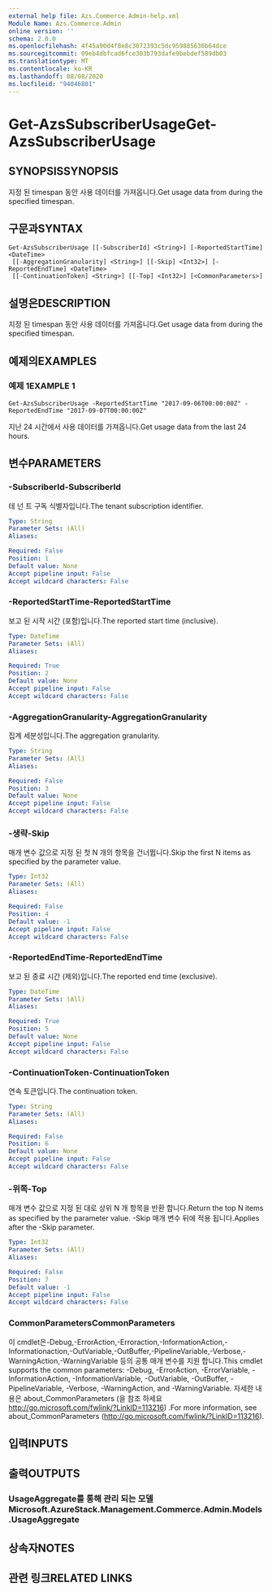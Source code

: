 ```yaml
---
external help file: Azs.Commerce.Admin-help.xml
Module Name: Azs.Commerce.Admin
online version: ''
schema: 2.0.0
ms.openlocfilehash: 4f45a90d4f8e8c3072393c5dc959885636b64dce
ms.sourcegitcommit: 09eb4dbfcad6fce303b793dafe9bebdef589db03
ms.translationtype: MT
ms.contentlocale: ko-KR
ms.lasthandoff: 08/08/2020
ms.locfileid: "94046801"
---
```

# <span data-ttu-id="c5057-101">Get-AzsSubscriberUsage</span><span class="sxs-lookup"><span data-stu-id="c5057-101">Get-AzsSubscriberUsage</span></span>

## <span data-ttu-id="c5057-102">SYNOPSIS</span><span class="sxs-lookup"><span data-stu-id="c5057-102">SYNOPSIS</span></span>
<span data-ttu-id="c5057-103">지정 된 timespan 동안 사용 데이터를 가져옵니다.</span><span class="sxs-lookup"><span data-stu-id="c5057-103">Get usage data from during the specified timespan.</span></span>

## <span data-ttu-id="c5057-104">구문과</span><span class="sxs-lookup"><span data-stu-id="c5057-104">SYNTAX</span></span>

```
Get-AzsSubscriberUsage [[-SubscriberId] <String>] [-ReportedStartTime] <DateTime>
 [[-AggregationGranularity] <String>] [[-Skip] <Int32>] [-ReportedEndTime] <DateTime>
 [[-ContinuationToken] <String>] [[-Top] <Int32>] [<CommonParameters>]
```

## <span data-ttu-id="c5057-105">설명은</span><span class="sxs-lookup"><span data-stu-id="c5057-105">DESCRIPTION</span></span>
<span data-ttu-id="c5057-106">지정 된 timespan 동안 사용 데이터를 가져옵니다.</span><span class="sxs-lookup"><span data-stu-id="c5057-106">Get usage data from during the specified timespan.</span></span>

## <span data-ttu-id="c5057-107">예제의</span><span class="sxs-lookup"><span data-stu-id="c5057-107">EXAMPLES</span></span>

### <span data-ttu-id="c5057-108">예제 1</span><span class="sxs-lookup"><span data-stu-id="c5057-108">EXAMPLE 1</span></span>
```
Get-AzsSubscriberUsage -ReportedStartTime "2017-09-06T00:00:00Z" -ReportedEndTime "2017-09-07T00:00:00Z"
```

<span data-ttu-id="c5057-109">지난 24 시간에서 사용 데이터를 가져옵니다.</span><span class="sxs-lookup"><span data-stu-id="c5057-109">Get usage data from the last 24 hours.</span></span>

## <span data-ttu-id="c5057-110">변수</span><span class="sxs-lookup"><span data-stu-id="c5057-110">PARAMETERS</span></span>

### <span data-ttu-id="c5057-111">-SubscriberId</span><span class="sxs-lookup"><span data-stu-id="c5057-111">-SubscriberId</span></span>
<span data-ttu-id="c5057-112">테 넌 트 구독 식별자입니다.</span><span class="sxs-lookup"><span data-stu-id="c5057-112">The tenant subscription identifier.</span></span>

```yaml
Type: String
Parameter Sets: (All)
Aliases:

Required: False
Position: 1
Default value: None
Accept pipeline input: False
Accept wildcard characters: False
```

### <span data-ttu-id="c5057-113">-ReportedStartTime</span><span class="sxs-lookup"><span data-stu-id="c5057-113">-ReportedStartTime</span></span>
<span data-ttu-id="c5057-114">보고 된 시작 시간 (포함)입니다.</span><span class="sxs-lookup"><span data-stu-id="c5057-114">The reported start time (inclusive).</span></span>

```yaml
Type: DateTime
Parameter Sets: (All)
Aliases:

Required: True
Position: 2
Default value: None
Accept pipeline input: False
Accept wildcard characters: False
```

### <span data-ttu-id="c5057-115">-AggregationGranularity</span><span class="sxs-lookup"><span data-stu-id="c5057-115">-AggregationGranularity</span></span>
<span data-ttu-id="c5057-116">집계 세분성입니다.</span><span class="sxs-lookup"><span data-stu-id="c5057-116">The aggregation granularity.</span></span>

```yaml
Type: String
Parameter Sets: (All)
Aliases:

Required: False
Position: 3
Default value: None
Accept pipeline input: False
Accept wildcard characters: False
```

### <span data-ttu-id="c5057-117">-생략</span><span class="sxs-lookup"><span data-stu-id="c5057-117">-Skip</span></span>
<span data-ttu-id="c5057-118">매개 변수 값으로 지정 된 첫 N 개의 항목을 건너뜁니다.</span><span class="sxs-lookup"><span data-stu-id="c5057-118">Skip the first N items as specified by the parameter value.</span></span>

```yaml
Type: Int32
Parameter Sets: (All)
Aliases:

Required: False
Position: 4
Default value: -1
Accept pipeline input: False
Accept wildcard characters: False
```

### <span data-ttu-id="c5057-119">-ReportedEndTime</span><span class="sxs-lookup"><span data-stu-id="c5057-119">-ReportedEndTime</span></span>
<span data-ttu-id="c5057-120">보고 된 종료 시간 (제외)입니다.</span><span class="sxs-lookup"><span data-stu-id="c5057-120">The reported end time (exclusive).</span></span>

```yaml
Type: DateTime
Parameter Sets: (All)
Aliases:

Required: True
Position: 5
Default value: None
Accept pipeline input: False
Accept wildcard characters: False
```

### <span data-ttu-id="c5057-121">-ContinuationToken</span><span class="sxs-lookup"><span data-stu-id="c5057-121">-ContinuationToken</span></span>
<span data-ttu-id="c5057-122">연속 토큰입니다.</span><span class="sxs-lookup"><span data-stu-id="c5057-122">The continuation token.</span></span>

```yaml
Type: String
Parameter Sets: (All)
Aliases:

Required: False
Position: 6
Default value: None
Accept pipeline input: False
Accept wildcard characters: False
```

### <span data-ttu-id="c5057-123">-위쪽</span><span class="sxs-lookup"><span data-stu-id="c5057-123">-Top</span></span>
<span data-ttu-id="c5057-124">매개 변수 값으로 지정 된 대로 상위 N 개 항목을 반환 합니다.</span><span class="sxs-lookup"><span data-stu-id="c5057-124">Return the top N items as specified by the parameter value.</span></span>
<span data-ttu-id="c5057-125">-Skip 매개 변수 뒤에 적용 됩니다.</span><span class="sxs-lookup"><span data-stu-id="c5057-125">Applies after the -Skip parameter.</span></span>

```yaml
Type: Int32
Parameter Sets: (All)
Aliases:

Required: False
Position: 7
Default value: -1
Accept pipeline input: False
Accept wildcard characters: False
```

### <span data-ttu-id="c5057-126">CommonParameters</span><span class="sxs-lookup"><span data-stu-id="c5057-126">CommonParameters</span></span>
<span data-ttu-id="c5057-127">이 cmdlet은-Debug,-ErrorAction,-Erroraction,-InformationAction,-Informationaction,-OutVariable,-OutBuffer,-PipelineVariable,-Verbose,-WarningAction,-WarningVariable 등의 공통 매개 변수를 지원 합니다.</span><span class="sxs-lookup"><span data-stu-id="c5057-127">This cmdlet supports the common parameters: -Debug, -ErrorAction, -ErrorVariable, -InformationAction, -InformationVariable, -OutVariable, -OutBuffer, -PipelineVariable, -Verbose, -WarningAction, and -WarningVariable.</span></span> <span data-ttu-id="c5057-128">자세한 내용은 about_CommonParameters (을 참조 하세요 http://go.microsoft.com/fwlink/?LinkID=113216) .</span><span class="sxs-lookup"><span data-stu-id="c5057-128">For more information, see about_CommonParameters (http://go.microsoft.com/fwlink/?LinkID=113216).</span></span>

## <span data-ttu-id="c5057-129">입력</span><span class="sxs-lookup"><span data-stu-id="c5057-129">INPUTS</span></span>

## <span data-ttu-id="c5057-130">출력</span><span class="sxs-lookup"><span data-stu-id="c5057-130">OUTPUTS</span></span>

### <span data-ttu-id="c5057-131">UsageAggregate를 통해 관리 되는 모델</span><span class="sxs-lookup"><span data-stu-id="c5057-131">Microsoft.AzureStack.Management.Commerce.Admin.Models.UsageAggregate</span></span>

## <span data-ttu-id="c5057-132">상속자</span><span class="sxs-lookup"><span data-stu-id="c5057-132">NOTES</span></span>

## <span data-ttu-id="c5057-133">관련 링크</span><span class="sxs-lookup"><span data-stu-id="c5057-133">RELATED LINKS</span></span>
